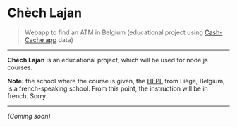 # Chèch Lajan

> Webapp to find an ATM in Belgium (educational project using [Cash-Cache app](http://app.cash-cache.com) data)

* * *

**Chèch Lajan** is an educational project, which will be used for node.js courses.

**Note:** the school where the course is given, the [HEPL](http://www.provincedeliege.be/hauteecole) from Liège, Belgium, is a french-speaking school. From this point, the instruction will be in french. Sorry.

* * *

_(Coming soon)_
